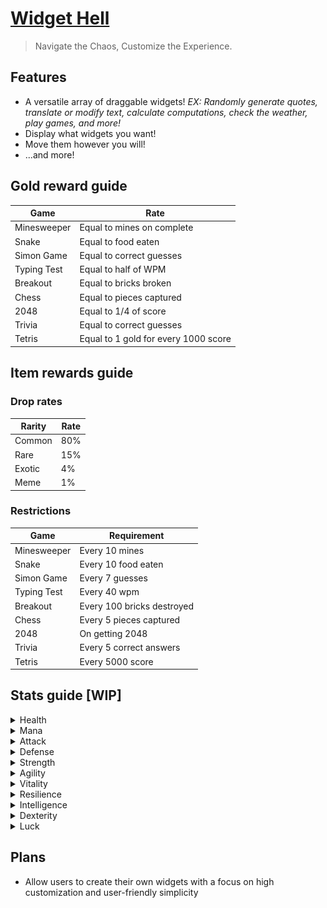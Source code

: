 # [**Widget Hell**](https://widget-hell.vercel.app/)
> Navigate the Chaos, Customize the Experience.

## **Features**
- A versatile array of draggable widgets! _EX: Randomly generate quotes, translate or modify text, calculate computations, check the weather, play games, and more!_
- Display what widgets you want!
- Move them however you will!
- ...and more!

## **Gold reward guide**
| Game | Rate |
| --- | --- |
| Minesweeper | Equal to mines on complete |
| Snake | Equal to food eaten |
| Simon Game | Equal to correct guesses |
| Typing Test | Equal to half of WPM |
| Breakout | Equal to bricks broken |
| Chess | Equal to pieces captured |
| 2048 | Equal to 1/4 of score |
| Trivia | Equal to correct guesses |
| Tetris | Equal to 1 gold for every 1000 score |

## **Item rewards guide**
### Drop rates
| Rarity | Rate |
| --- | --- |
| Common | 80% |
| Rare | 15% |
| Exotic | 4% |
| Meme | 1% |

### Restrictions
| Game | Requirement |
| --- | --- |
| Minesweeper | Every 10 mines |
| Snake | Every 10 food eaten |
| Simon Game | Every 7 guesses |
| Typing Test | Every 40 wpm |
| Breakout | Every 100 bricks destroyed |
| Chess | Every 5 pieces captured |
| 2048 | On getting 2048 |
| Trivia | Every 5 correct answers |
| Tetris | Every 5000 score |

## **Stats guide [WIP]**
<details>
    <summary>Health</summary>

Health rounds down.
| Heart | Hits |
| --- | --- |
| ![heart 1](https://raw.githubusercontent.com/KyleBuii/Widget-Hell/main/public/images/hearts/heart1.png) | 1 |
| ![heart 2](https://raw.githubusercontent.com/KyleBuii/Widget-Hell/main/public/images/hearts/heart2.png) | 5 |
| ![heart 3](https://raw.githubusercontent.com/KyleBuii/Widget-Hell/main/public/images/hearts/heart3.png) | 10 |
| ![heart 4](https://raw.githubusercontent.com/KyleBuii/Widget-Hell/main/public/images/hearts/heart4.png) | 15 |
| ![heart 5](https://raw.githubusercontent.com/KyleBuii/Widget-Hell/main/public/images/hearts/heart5.png) | 20|
| ![heart 6](https://raw.githubusercontent.com/KyleBuii/Widget-Hell/main/public/images/hearts/heart6.png) | 25 |
| ![heart 7](https://raw.githubusercontent.com/KyleBuii/Widget-Hell/main/public/images/hearts/heart7.png) | 30 |
| ![heart 8](https://raw.githubusercontent.com/KyleBuii/Widget-Hell/main/public/images/hearts/heart8.png) | 35 |
| ![heart 9](https://raw.githubusercontent.com/KyleBuii/Widget-Hell/main/public/images/hearts/heart9.png) | 40 |
| ![heart 10](https://raw.githubusercontent.com/KyleBuii/Widget-Hell/main/public/images/hearts/heart10.png) | 45 |
| ![heart 11](https://raw.githubusercontent.com/KyleBuii/Widget-Hell/main/public/images/hearts/heart11.png) | 50 |
| ![heart 12](https://raw.githubusercontent.com/KyleBuii/Widget-Hell/main/public/images/hearts/heart12.png) | 55 |
| ![heart 13](https://raw.githubusercontent.com/KyleBuii/Widget-Hell/main/public/images/hearts/heart13.png) | 60 |

| Game |  |
| --- | --- |
| Minesweeper | Allows tanking a mine for every 10 |
| Snake | Allows tanking the wall for every 10 |
| Simon Game | Allows surviving an incorrect guess for every 10 |
| Typing Test | N/A |
| Breakout | Allows the ball to bounce off the bottom for every 10 |
| Chess | N/A |
| 2048 | N/A |
| Trivia | Allows a wrong guess for every 10 |
| Tetris | N/A |
</details>
<details>
    <summary>Mana</summary>

| Game | Requirement |
| --- | --- |
| Minesweeper | N/A |
| Snake | N/A |
| Simon Game | N/A |
| Typing Test | N/A |
| Breakout | N/A |
| Chess | N/A |
| 2048 | N/A |
| Trivia | N/A |
| Tetris | N/A |
</details>
<details>
    <summary>Attack</summary>

| Game | Requirement |
| --- | --- |
| Minesweeper | N/A |
| Snake | N/A |
| Simon Game | N/A |
| Typing Test | N/A |
| Breakout | N/A |
| Chess | N/A |
| 2048 | N/A |
| Trivia | N/A |
| Tetris | N/A |
</details>
<details>
    <summary>Defense</summary>

| Game | Requirement |
| --- | --- |
| Minesweeper | N/A |
| Snake | N/A |
| Simon Game | N/A |
| Typing Test | N/A |
| Breakout | N/A |
| Chess | N/A |
| 2048 | N/A |
| Trivia | N/A |
| Tetris | N/A |
</details>
<details>
    <summary>Strength</summary>

| Game | Requirement |
| --- | --- |
| Minesweeper | N/A |
| Snake | N/A |
| Simon Game | N/A |
| Typing Test | N/A |
| Breakout | N/A |
| Chess | N/A |
| 2048 | N/A |
| Trivia | N/A |
| Tetris | N/A |
</details>
<details>
    <summary>Agility</summary>

| Game | Requirement |
| --- | --- |
| Minesweeper | N/A |
| Snake | N/A |
| Simon Game | N/A |
| Typing Test | N/A |
| Breakout | N/A |
| Chess | N/A |
| 2048 | N/A |
| Trivia | N/A |
| Tetris | N/A |
</details>
<details>
    <summary>Vitality</summary>

| Game | Requirement |
| --- | --- |
| Minesweeper | N/A |
| Snake | N/A |
| Simon Game | N/A |
| Typing Test | N/A |
| Breakout | N/A |
| Chess | N/A |
| 2048 | N/A |
| Trivia | N/A |
| Tetris | N/A |
</details>
<details>
    <summary>Resilience</summary>

| Game | Requirement |
| --- | --- |
| Minesweeper | N/A |
| Snake | N/A |
| Simon Game | N/A |
| Typing Test | N/A |
| Breakout | N/A |
| Chess | N/A |
| 2048 | N/A |
| Trivia | N/A |
| Tetris | N/A |
</details>
<details>
    <summary>Intelligence</summary>

| Game | Requirement |
| --- | --- |
| Minesweeper | N/A |
| Snake | N/A |
| Simon Game | N/A |
| Typing Test | N/A |
| Breakout | N/A |
| Chess | N/A |
| 2048 | N/A |
| Trivia | N/A |
| Tetris | N/A |
</details>
<details>
    <summary>Dexterity</summary>

| Game | Requirement |
| --- | --- |
| Minesweeper | N/A |
| Snake | N/A |
| Simon Game | N/A |
| Typing Test | N/A |
| Breakout | N/A |
| Chess | N/A |
| 2048 | N/A |
| Trivia | N/A |
| Tetris | N/A |
</details>
<details>
    <summary>Luck</summary>

| Game | Requirement |
| --- | --- |
| Minesweeper | N/A |
| Snake | N/A |
| Simon Game | N/A |
| Typing Test | N/A |
| Breakout | N/A |
| Chess | N/A |
| 2048 | N/A |
| Tetris | N/A |
</details>

## **Plans**
- Allow users to create their own widgets with a focus on high customization and user-friendly simplicity